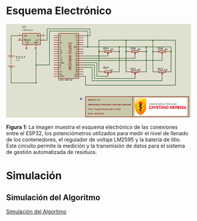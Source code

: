 # Esquema Electrónico
<p align="center"><img src ="https://github.com/ArnySalazar/FdD/blob/main/FdD2024-1/Imagenes/I_E_6/diagrama_esquematico.png" width="620px"></p>

**Figura 1:** La imagen muestra el esquema electrónico de las conexiones entre el ESP32, los potenciómetros utilizados para medir el nivel de llenado de los contenedores, el regulador de voltaje LM2595 y la batería de litio. Este circuito permite la medición y la transmisión de datos para el sistema de gestión automatizada de residuos.

# Simulación

## Simulación del Algoritmo 

[Simulación del Algoritmo](https://github.com/ArnySalazar/FdD/blob/main/FdD2024-1/Simulacion/grupo4.pdf)
